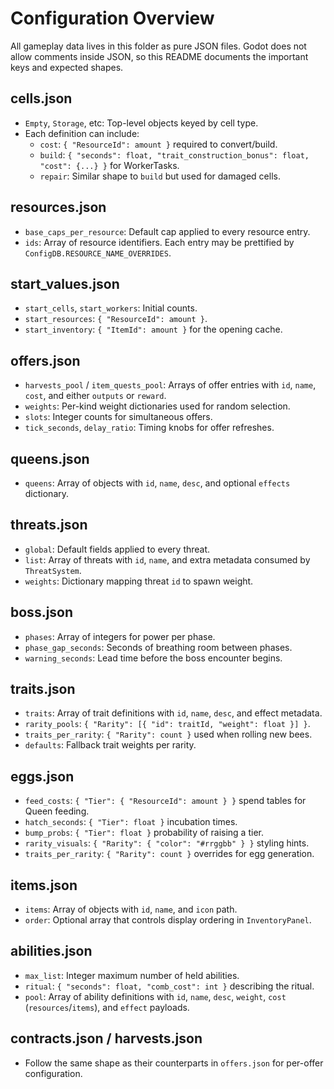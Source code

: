 # Configuration Overview

All gameplay data lives in this folder as pure JSON files. Godot does not allow
comments inside JSON, so this README documents the important keys and expected
shapes.

## cells.json
- `Empty`, `Storage`, etc: Top-level objects keyed by cell type.
- Each definition can include:
  - `cost`: `{ "ResourceId": amount }` required to convert/build.
  - `build`: `{ "seconds": float, "trait_construction_bonus": float, "cost": {...} }` for
    WorkerTasks.
  - `repair`: Similar shape to `build` but used for damaged cells.

## resources.json
- `base_caps_per_resource`: Default cap applied to every resource entry.
- `ids`: Array of resource identifiers. Each entry may be prettified by
  `ConfigDB.RESOURCE_NAME_OVERRIDES`.

## start_values.json
- `start_cells`, `start_workers`: Initial counts.
- `start_resources`: `{ "ResourceId": amount }`.
- `start_inventory`: `{ "ItemId": amount }` for the opening cache.

## offers.json
- `harvests_pool` / `item_quests_pool`: Arrays of offer entries with `id`,
  `name`, `cost`, and either `outputs` or `reward`.
- `weights`: Per-kind weight dictionaries used for random selection.
- `slots`: Integer counts for simultaneous offers.
- `tick_seconds`, `delay_ratio`: Timing knobs for offer refreshes.

## queens.json
- `queens`: Array of objects with `id`, `name`, `desc`, and optional `effects`
  dictionary.

## threats.json
- `global`: Default fields applied to every threat.
- `list`: Array of threats with `id`, `name`, and extra metadata consumed by
  `ThreatSystem`.
- `weights`: Dictionary mapping threat `id` to spawn weight.

## boss.json
- `phases`: Array of integers for power per phase.
- `phase_gap_seconds`: Seconds of breathing room between phases.
- `warning_seconds`: Lead time before the boss encounter begins.

## traits.json
- `traits`: Array of trait definitions with `id`, `name`, `desc`, and effect
  metadata.
- `rarity_pools`: `{ "Rarity": [{ "id": traitId, "weight": float }] }`.
- `traits_per_rarity`: `{ "Rarity": count }` used when rolling new bees.
- `defaults`: Fallback trait weights per rarity.

## eggs.json
- `feed_costs`: `{ "Tier": { "ResourceId": amount } }` spend tables for
  Queen feeding.
- `hatch_seconds`: `{ "Tier": float }` incubation times.
- `bump_probs`: `{ "Tier": float }` probability of raising a tier.
- `rarity_visuals`: `{ "Rarity": { "color": "#rrggbb" } }` styling hints.
- `traits_per_rarity`: `{ "Rarity": count }` overrides for egg generation.

## items.json
- `items`: Array of objects with `id`, `name`, and `icon` path.
- `order`: Optional array that controls display ordering in `InventoryPanel`.

## abilities.json
- `max_list`: Integer maximum number of held abilities.
- `ritual`: `{ "seconds": float, "comb_cost": int }` describing the ritual.
- `pool`: Array of ability definitions with `id`, `name`, `desc`, `weight`,
  `cost` (`resources`/`items`), and `effect` payloads.

## contracts.json / harvests.json
- Follow the same shape as their counterparts in `offers.json` for per-offer
  configuration.
